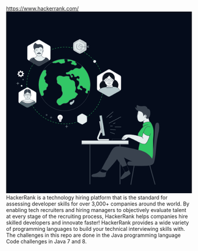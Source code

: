 https://www.hackerrank.com/
![person sitting at a table using a PC](image.png)
HackerRank is a technology hiring platform that is the standard for assessing developer skills for over 3,000+ companies around the world. By enabling tech recruiters and hiring managers to objectively evaluate talent at every stage of the recruiting process, HackerRank helps companies hire skilled developers and innovate faster!
HackerRank provides a wide variety of programming languages to build your technical interviewing skills with. 
The challenges in this repo are done in the Java programming language 
Code challenges in Java 7 and 8.
